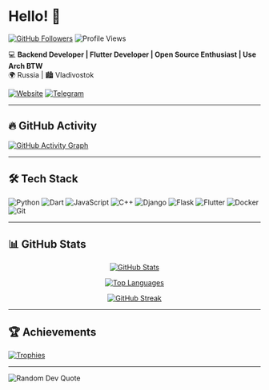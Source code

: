 # Hello! 👋

[![GitHub Followers](https://img.shields.io/github/followers/festW099?label=Follow%20me&style=social&color=blue)](https://github.com/festW099)
![Profile Views](https://komarev.com/ghpvc/?username=festW099&color=blue&label=Profile+Views)

💻 **Backend Developer |  Flutter Developer | Open Source Enthusiast | Use Arch BTW**  
🌍 Russia | 🏙️ Vladivostok  

[![Website](https://img.shields.io/badge/-My_Website-0066cc?style=flat)](https://example.com)
[![Telegram](https://img.shields.io/badge/-Telegram-0088CC?style=flat)](https://t.me/your_tg)

---

## 🔥 GitHub Activity

[![GitHub Activity Graph](https://github-readme-activity-graph.vercel.app/graph?username=festW099&theme=react-dark&bg_color=0d1117&color=1a8cff&line=0066ff&point=1a8cff&area=true&hide_border=true)](https://github.com/festW099)

---

## 🛠️ Tech Stack
![Python](https://img.shields.io/badge/-Python-3776AB?style=flat&logo=python&logoColor=white)
![Dart](https://img.shields.io/badge/-Dart-0175C2?style=flat&logo=dart&logoColor=white)
![JavaScript](https://img.shields.io/badge/-JavaScript-F7DF1E?style=flat&logo=javascript&logoColor=black)
![C++](https://img.shields.io/badge/-C++-00599C?style=flat&logo=c%2B%2B&logoColor=white)
![Django](https://img.shields.io/badge/-Django-092E20?style=flat&logo=django&logoColor=white)
![Flask](https://img.shields.io/badge/-Flask-000000?style=flat&logo=flask&logoColor=white)
![Flutter](https://img.shields.io/badge/-Flutter-02569B?style=flat&logo=flutter&logoColor=white)
![Docker](https://img.shields.io/badge/-Docker-2496ED?style=flat&logo=docker&logoColor=white)
![Git](https://img.shields.io/badge/-Git-F05032?style=flat&logo=git&logoColor=white)

---

## 📊 GitHub Stats

<div align="center">
  
[![GitHub Stats](https://github-readme-stats.vercel.app/api?username=festW099&show_icons=true&theme=blue-green&hide_border=true&bg_color=0d1117&title_color=1a8cff&icon_color=1a8cff&text_color=ffffff)](https://github.com/festW099)

[![Top Languages](https://github-readme-stats.vercel.app/api/top-langs/?username=festW099&layout=compact&theme=blue-green&hide_border=true&bg_color=0d1117&title_color=1a8cff&text_color=ffffff)](https://github.com/festW099)

[![GitHub Streak](https://github-readme-streak-stats.herokuapp.com/?user=festW099&theme=blue-green&background=0d1117&border=1a8cff&dates=ffffff)](https://github.com/festW099)

</div>

---

## 🏆 Achievements

[![Trophies](https://github-profile-trophy.vercel.app/?username=festW099&theme=onedark&rank=-C&margin-w=15&margin-h=15&no-bg=true&title=MultiLanguage,Commits,Repositories,PullRequest)](https://github.com/ryo-ma/github-profile-trophy)

---

![Random Dev Quote](https://quotes-github-readme.vercel.app/api?type=horizontal&theme=dark)
